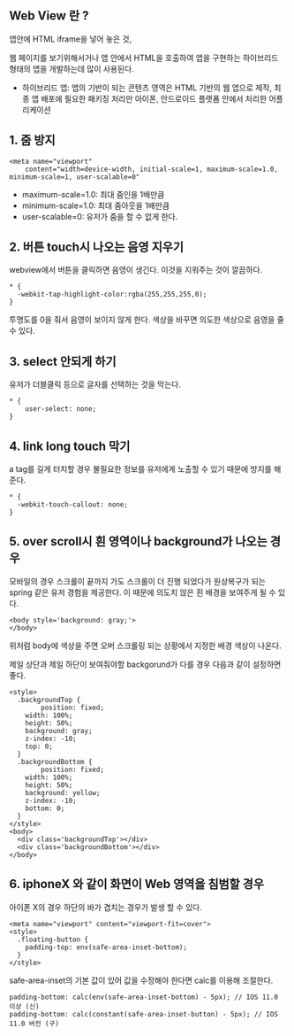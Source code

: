 ## Web View 란 ?

앱안에 HTML iframe을 넣어 놓은 것,

웹 페이지를 보기위해서거나 앱 안에서 HTML을 호출하여 앱을 구현하는 하이브리드 형태의 앱을 개발하는데 많이 사용된다.

- 하이브리드 앱: 앱의 기반이 되는 콘텐츠 영역은 HTML 기반의 웹 앱으로 제작, 최종 앱 배포에 필요한 패키징 처리만 아이폰, 안드로이드 플랫폼 안에서 처리한 어플리케이션

## 1. 줌 방지

```tsx
<meta name="viewport" 
	content="width=device-width, initial-scale=1, maximum-scale=1.0, minimum-scale=1, user-scalable=0"
```

- maximum-scale=1.0: 최대 줌인을 1배만큼
- minimum-scale=1.0: 최대 줌아웃을 1배만큼
- user-scalable=0: 유저가 줌을 할 수 없게 한다.

## 2. 버튼 touch시 나오는 음영 지우기

webview에서 버튼을 클릭하면 음영이 생긴다. 이것을 지워주는 것이 깔끔하다.

```tsx
* {
  -webkit-tap-highlight-color:rgba(255,255,255,0);
}
```

투명도를 0을 줘서 음영이 보이지 않게 한다. 색상을 바꾸면 의도한 색상으로 음영을 줄 수 있다.

## 3. select 안되게 하기

유저가 더블클릭 등으로 글자를 선택하는 것을 막는다.

```tsx
* {
	user-select: none;
}
```

## 4. link long touch 막기

a tag를 길게 터치할 경우 불필요한 정보를 유저에게 노출할 수 있기 때문에 방지를 해준다.

```tsx
* {
  -webkit-touch-callout: none;
}
```

## 5. over scroll시 흰 영역이나 background가 나오는 경우

모바일의 경우 스크롤이 끝까지 가도 스크롤이 더 진행 되었다가 원상복구가 되는 spring 같은 유저 경험을 제공한다. 이 때문에 의도치 않은 흰 배경을 보여주게 될 수 있다.

```tsx
<body style='background: gray;'>
</body>
```

위처럼 body에 색상을 주면 오버 스크롤링 되는 상황에서 지정한 배경 색상이 나온다.

제일 상단과 제일 하단이 보여줘야할 backgorund가 다를 경우 다음과 같이 설정하면 좋다.

```tsx
<style>
  .backgroundTop {
		position: fixed;
  	width: 100%;
  	height: 50%;
  	background: gray;
  	z-index: -10;
  	top: 0;    
  }
  .backgroundBottom {
		position: fixed;
  	width: 100%;
  	height: 50%;
  	background: yellow;
  	z-index: -10;
  	bottom: 0;
  }
</style>
<body>
  <div class='backgroundTop'></div>
  <div class='backgroundBottom'></div>
</body>
```

## 6. iphoneX 와 같이 화면이 Web 영역을 침범할 경우

아이폰 X의 경우 하단의 바가 겹치는 경우가 발생 할 수 있다.

```tsx
<meta name="viewport" content="viewport-fit=cover">
<style>
  .floating-button {
    padding-top: env(safe-area-inset-bottom);
  }
</style>
```

safe-area-inset의 기본 값이 있어 값을 수정해야 한다면 calc를 이용해 조절한다.

```tsx
padding-bottom: calc(env(safe-area-inset-bottom) - 5px); // IOS 11.0 이상 (신)
padding-bottom: calc(constant(safe-area-inset-button) - 5px); // IOS 11.0 버전 (구)
```